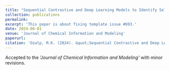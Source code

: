 ```yaml
---
title: "Sequential Contrastive and Deep Learning Models to Identify Selective Butyrylcholinesterase Inhibitors"
collection: publications
permalink: 
excerpt: 'This paper is about fixing template issue #693.'
date: 2024-06-01
venue: 'Journal of Chemical Information and Modeling'
paperurl: 
citation: 'Ozalp, M.K. (2024). &quot;Sequential Contrastive and Deep Learning Models to Identify Selective Butyrylcholinesterase Inhibitors.&quot; <i>Journal of Chemical Information and Modeling</i>. 1(3).'
---
```


Accepted to the _'Journal of Chemical Information and Modeling'_ with minor revisions.
